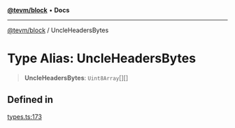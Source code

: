 [**@tevm/block**](../README.md) • **Docs**

***

[@tevm/block](../globals.md) / UncleHeadersBytes

# Type Alias: UncleHeadersBytes

> **UncleHeadersBytes**: `Uint8Array`[][]

## Defined in

[types.ts:173](https://github.com/evmts/tevm-monorepo/blob/main/packages/block/src/types.ts#L173)
